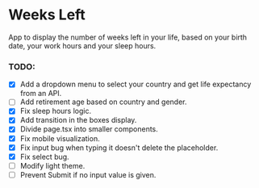 # Weeks Left

App to display the number of weeks left in your life, based on your birth date, your work hours and your sleep hours.

### TODO:

- [x] Add a dropdown menu to select your country and get life expectancy from an API.
- [ ] Add retirement age based on country and gender.
- [x] Fix sleep hours logic.
- [x] Add transition in the boxes display.
- [x] Divide page.tsx into smaller components.
- [x] Fix mobile visualization.
- [x] Fix input bug when typing it doesn't delete the placeholder.
- [x] Fix select bug.
- [ ] Modify light theme.
- [ ] Prevent Submit if no input value is given.
